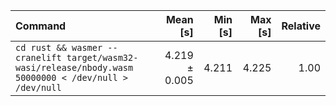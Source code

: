 | Command | Mean [s] | Min [s] | Max [s] | Relative |
|:---|---:|---:|---:|---:|
| `cd rust && wasmer --cranelift target/wasm32-wasi/release/nbody.wasm 50000000 < /dev/null > /dev/null` | 4.219 ± 0.005 | 4.211 | 4.225 | 1.00 |
